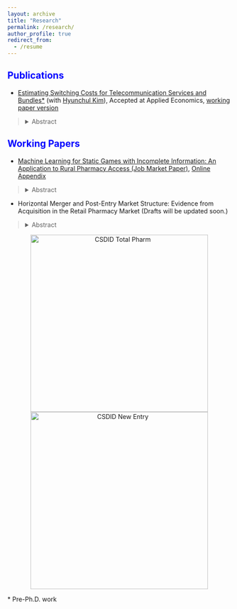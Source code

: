```yaml
---
layout: archive
title: "Research"
permalink: /research/
author_profile: true
redirect_from:
  - /resume
---
```

 
<span style="color:blue">Publications</span>
---

- [Estimating Switching Costs for Telecommunication Services and Bundles*](https://www.tandfonline.com/doi/full/10.1080/00036846.2022.2030046) (with [Hyunchul Kim](https://hyunkimecon.github.io/)), Accepted at Applied Economics, [working paper version](https://papers.ssrn.com/sol3/papers.cfm?abstract_id=3787321)

> <details><summary>Abstract</summary>  We develop a consumer-level demand model of telecommunications and broadcasting services taking into account the exhaustive set of alternatives available to consumers, including bundled services. We then estimate the switching costs associated with bundling. Previous studies are confined to choices of only one or two services, rather than addressing inter-relationships among different services made possible through bundling. We find that our approach improves the accuracy of switching cost estimates compared with when the choice sets are restricted in demand models. Our results also indicate that switching costs incurred with bundling is substantial, making up approximately 65% of monthly service costs. </details>


<span style="color:blue">Working Papers</span>
---

-  [Machine Learning for Static Games with Incomplete Information: An Application to Rural Pharmacy Access (Job Market Paper)](https://www.dropbox.com/scl/fi/87rbv5kq5t2sxymz6acva/JMP_HJ_Kim.pdf?rlkey=fhs1hggnb6vmu2u9ncymn67u6&dl=0), [Online Appendix](https://www.dropbox.com/scl/fi/mla3xap1u7fb1yj8xodmq/Online_Appendix_HJ_Kim.pdf?rlkey=8vi95zb8zxaplvx2tm89hy2xs&dl=0)

> <details><summary>Abstract</summary>  This paper introduces a new method for the estimation and inference of static discrete game models that include many market characteristics. In estimating strategic interactions,  applied researchers often face the challenge of selecting relevant firm or market characteristics. To address challenges and allow data-driven covariate selection, I incorporate double/debiased machine learning (DML) into static games with incomplete information. The empirical application of this approach focuses on the strategic interactions of pharmacies and their impact on access in rural areas. The decline of independent pharmacies, driven by the proliferation of chain pharmacies, has resulted in reduced pharmacy accessibility in rural areas. I employ the newly developed estimator to recover the parameters of rival effects. I find that the impact of a competing independent pharmacy is 50% larger using the methods I developed compared to the traditional estimators. This significant difference stems from the fact that ML methods are particularly effective at automatically detecting and incorporating complex, non-linear interactions between covariates, thereby enhancing predictive powers. Counterfactual scenarios provide insights for policy interventions targeted at improving the limited access to pharmacies in rural towns. </details>



- Horizontal Merger and Post-Entry Market Structure: Evidence from Acquisition in the Retail Pharmacy Market (Drafts will be updated soon.)
> <details><summary>Abstract</summary>  This paper provides the first causal estimates of the effects of horizontal mergers on post-entry behaviors. I study whether horizontal mergers of dominant firms reduce competition and facilitate market entry for new entrants, potentially mitigating any significant decrease in competition. The horizontal merger guidelines, issued by the Department of Justice and the Federal Trade Commission, state that regulatory agencies should evaluate whether post-merger entry would be timely, likely, and sufficient to counteract any adverse effects on competition. I evaluate post-merger entry behavior by examining the controversial horizontal merger between Walgreens and Rite Aid in 2018. Walgreens and Rite Aid held the first and third ranks in market shares, respectively. This merger raised public and antitrust concerns, as mergers between dominant firms can impair competition and reduce consumer welfare. Using a staggered difference-in-differences estimation approach, I find that horizontal mergers are associated with a 0.6-unit (17%) decrease in the total number of stores, which could decrease the competition. Furthermore, I find no causal evidence that horizontal mergers lead to new market entries by non-merging competitors. These findings challenge the assertion by merging firms that any reduction in competition from a merger would be offset by new entries. For antitrust policy, these results suggest that policymakers might need to scrutinize proposed horizontal mergers more rigorously, taking potential market entry into consideration to adequately address antitrust concerns. </details>

 <p align="center">
  <img src="https://econhyungjinkim.github.io/assets/CSDID_total_pharm.png" alt="CSDID Total Pharm" width="400"/>
  <img src="https://econhyungjinkim.github.io/assets/CSDID_new_entry.png" alt="CSDID New Entry" width="400"/>
</p>


\* Pre-Ph.D. work
